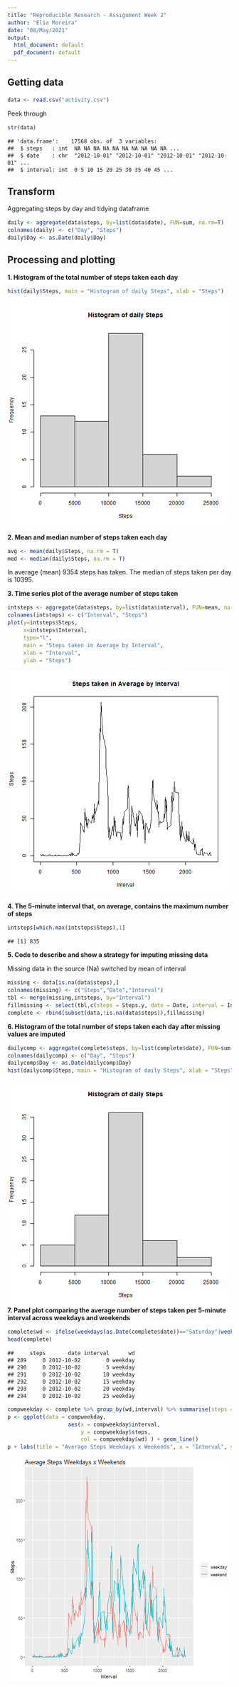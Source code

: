 ```yaml
---
title: "Reproducible Research - Assignment Week 2"
author: "Elio Moreira"
date: "08/May/2021"
output:
  html_document: default
  pdf_document: default
---
```




## Getting data

```r
data <- read.csv("activity.csv")
```



Peek through

```r
str(data)
```

```
## 'data.frame':	17568 obs. of  3 variables:
##  $ steps   : int  NA NA NA NA NA NA NA NA NA NA ...
##  $ date    : chr  "2012-10-01" "2012-10-01" "2012-10-01" "2012-10-01" ...
##  $ interval: int  0 5 10 15 20 25 30 35 40 45 ...
```
## Transform
Aggregating steps by day and tidying dataframe

```r
daily <- aggregate(data$steps, by=list(data$date), FUN=sum, na.rm=T)
colnames(daily) <- c("Day", "Steps")
daily$Day <- as.Date(daily$Day)
```
## Processing and plotting

**1. Histogram of the total number of steps taken each day**

```r
hist(daily$Steps, main = "Histogram of daily Steps", xlab = "Steps")
```

![plot of chunk unnamed-chunk-16](figure/unnamed-chunk-16-1.png)

**2. Mean and median number of steps taken each day**

```r
avg <- mean(daily$Steps, na.rm = T)
med <- median(daily$Steps, na.rm = T)
```
In average (mean) 9354 steps has taken. The median of steps taken per day is 10395. 

**3. Time series plot of the average number of steps taken**

```r
intsteps <- aggregate(data$steps, by=list(data$interval), FUN=mean, na.rm=T)
colnames(intsteps) <- c("Interval", "Steps")
plot(y=intsteps$Steps,
     x=intsteps$Interval,
     type="l", 
     main = "Steps taken in Average by Interval", 
     xlab = "Interval", 
     ylab = "Steps")
```

![plot of chunk unnamed-chunk-18](figure/unnamed-chunk-18-1.png)

**4. The 5-minute interval that, on average, contains the maximum number of steps**

```r
intsteps[which.max(intsteps$Steps),1]
```

```
## [1] 835
```
**5. Code to describe and show a strategy for imputing missing data**

Missing data in the source (Na) switched by mean of interval


```r
missing <- data[is.na(data$steps),]
colnames(missing) <- c("Steps","Date","Interval")
tbl <- merge(missing,intsteps, by="Interval")
fillmissing <- select(tbl,c(steps = Steps.y, date = Date, interval = Interval))
complete <- rbind(subset(data,!is.na(data$steps)),fillmissing)
```

**6. Histogram of the total number of steps taken each day after missing values are imputed**

```r
dailycomp <- aggregate(complete$steps, by=list(complete$date), FUN=sum, na.rm=T)
colnames(dailycomp) <- c("Day", "Steps")
dailycomp$Day <- as.Date(dailycomp$Day)
hist(dailycomp$Steps, main = "Histogram of daily Steps", xlab = "Steps")
```

![plot of chunk unnamed-chunk-21](figure/unnamed-chunk-21-1.png)
**7. Panel plot comparing the average number of steps taken per 5-minute interval across weekdays and weekends**

```r
complete$wd <- ifelse(weekdays(as.Date(complete$date))=="Saturday"|weekdays(as.Date(complete$date))=="Sunday",yes = "weekend", no = "weekday")
head(complete)
```

```
##     steps       date interval      wd
## 289     0 2012-10-02        0 weekday
## 290     0 2012-10-02        5 weekday
## 291     0 2012-10-02       10 weekday
## 292     0 2012-10-02       15 weekday
## 293     0 2012-10-02       20 weekday
## 294     0 2012-10-02       25 weekday
```

```r
compweekday <- complete %>% group_by(wd,interval) %>% summarise(steps = mean(steps))
p <- ggplot(data = compweekday, 
                   aes(x = compweekday$interval, 
                       y = compweekday$steps, 
                       col = compweekday$wd) ) + geom_line()
p + labs(title = "Average Steps Weekdays x Weekends", x = "Interval", y = "Steps",colour = "")
```

![plot of chunk unnamed-chunk-22](figure/unnamed-chunk-22-1.png)




